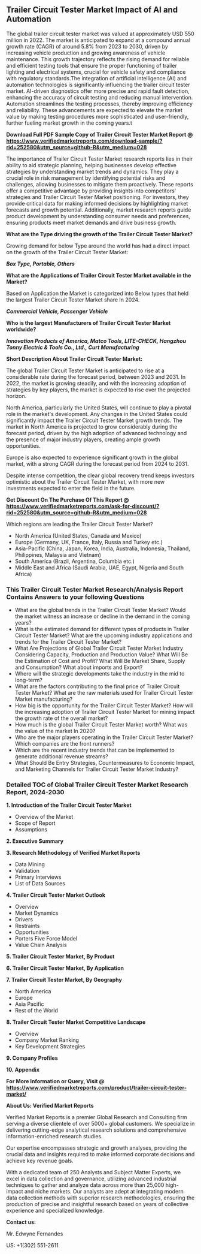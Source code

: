 <h2>Trailer Circuit Tester Market Impact of AI and Automation</h2>The global trailer circuit tester market was valued at approximately USD 550 million in 2022. The market is anticipated to expand at a compound annual growth rate (CAGR) of around 5.8% from 2023 to 2030, driven by increasing vehicle production and growing awareness of vehicle maintenance. This growth trajectory reflects the rising demand for reliable and efficient testing tools that ensure the proper functioning of trailer lighting and electrical systems, crucial for vehicle safety and compliance with regulatory standards.The integration of artificial intelligence (AI) and automation technologies is significantly influencing the trailer circuit tester market. AI-driven diagnostics offer more precise and rapid fault detection, enhancing the accuracy of circuit testing and reducing manual intervention. Automation streamlines the testing processes, thereby improving efficiency and reliability. These advancements are expected to elevate the market value by making testing procedures more sophisticated and user-friendly, further fueling market growth in the coming years.t</p><p id="" class=""><strong>Download Full PDF Sample Copy of Trailer Circuit Tester Market Report @ <a href="https://www.verifiedmarketreports.com/download-sample/?rid=252580&utm_source=github-R&utm_medium=028" target="_blank">https://www.verifiedmarketreports.com/download-sample/?rid=252580&utm_source=github-R&utm_medium=028</a></strong></p><p>The importance of&nbsp;Trailer Circuit Tester Market research reports lies in their ability to aid strategic planning, helping businesses develop effective strategies by understanding market trends and dynamics. They play a crucial role in risk management by identifying potential risks and challenges, allowing businesses to mitigate them proactively. These reports offer a competitive advantage by providing insights into competitors' strategies and Trailer Circuit Tester Market positioning. For investors, they provide critical data for making informed decisions by highlighting market forecasts and growth potential. Additionally, market research reports guide product development by understanding consumer needs and preferences, ensuring products meet market demands and drive business growth.</p><p><strong>What are the&nbsp;Type driving the growth of the Trailer Circuit Tester Market?</strong></p><p id="" class="">Growing demand for below Type around the world has had a direct impact on the growth of the Trailer Circuit Tester Market:</p><em><strong>Box Type, Portable, Others</strong></em></p><strong>What are the&nbsp;Applications&nbsp;of Trailer Circuit Tester Market available in the Market?</strong></p><p id="" class="">Based on Application the Market is categorized into Below types that held the largest Trailer Circuit Tester Market share In 2024.</p><em><strong>Commercial Vehicle, Passenger Vehicle</strong></em></p><strong>Who is the largest Manufacturers of Trailer Circuit Tester Market worldwide?</strong></p><p><em><strong>Innovation Products of America, Matco Tools, LITE-CHECK, Hangzhou Tonny Electric & Tools Co., Ltd., Curt Manufacturing</strong></em></p><p id="" class=""><strong>Short Description About Trailer Circuit Tester Market:</strong></p><p>The global Trailer Circuit Tester Market is anticipated to rise at a considerable rate during the forecast period, between 2023 and 2031. In 2022, the market is growing steadily, and with the increasing adoption of strategies by key players, the market is expected to rise over the projected horizon.</p><p>North America, particularly the United States, will continue to play a pivotal role in the market's development. Any changes in the United States could significantly impact the Trailer Circuit Tester Market growth trends. The market in North America is projected to grow considerably during the forecast period, driven by the high adoption of advanced technology and the presence of major industry players, creating ample growth opportunities.</p><p>Europe is also expected to experience significant growth in the global market, with a strong CAGR during the forecast period from 2024 to 2031.</p><p>Despite intense competition, the clear global recovery trend keeps investors optimistic about the Trailer Circuit Tester Market, with more new investments expected to enter the field in the future.</p><p id="" class=""><strong>Get Discount On The Purchase Of This Report @ <a href="https://www.verifiedmarketreports.com/ask-for-discount/?rid=252580&utm_source=github-R&utm_medium=028" target="_blank">https://www.verifiedmarketreports.com/ask-for-discount/?rid=252580&utm_source=github-R&utm_medium=028</a></strong></p>Which regions are leading the Trailer Circuit Tester Market?</p><ul><li>North America (United States, Canada and Mexico)</li><li>Europe (Germany, UK, France, Italy, Russia and Turkey etc.)</li><li>Asia-Pacific (China, Japan, Korea, India, Australia, Indonesia, Thailand, Philippines, Malaysia and Vietnam)</li><li>South America (Brazil, Argentina, Columbia etc.)</li><li>Middle East and Africa (Saudi Arabia, UAE, Egypt, Nigeria and South Africa)</li></ul><h3 id="" class="">This Trailer Circuit Tester Market Research/Analysis Report Contains Answers to your following Questions</h3><ul><li>What are the global trends in the Trailer Circuit Tester Market? Would the market witness an increase or decline in the demand in the coming years?</li><li>What is the estimated demand for different types of products in Trailer Circuit Tester Market? What are the upcoming industry applications and trends for the Trailer Circuit Tester Market?</li><li>What Are Projections of Global Trailer Circuit Tester Market Industry Considering Capacity, Production and Production Value? What Will Be the Estimation of Cost and Profit? What Will Be Market Share, Supply and Consumption? What about imports and Export?</li><li>Where will the strategic developments take the industry in the mid to long-term?</li><li>What are the factors contributing to the final price of Trailer Circuit Tester Market? What are the raw materials used for Trailer Circuit Tester Market manufacturing?</li><li>How big is the opportunity for the Trailer Circuit Tester Market? How will the increasing adoption of Trailer Circuit Tester Market for mining impact the growth rate of the overall market?</li><li>How much is the global Trailer Circuit Tester Market worth? What was the value of the market In 2020?</li><li>Who are the major players operating in the Trailer Circuit Tester Market? Which companies are the front runners?</li><li>Which are the recent industry trends that can be implemented to generate additional revenue streams?</li><li>What Should Be Entry Strategies, Countermeasures to Economic Impact, and Marketing Channels for Trailer Circuit Tester Market Industry?</li></ul><h3 id="" class="">Detailed TOC of Global Trailer Circuit Tester Market Research Report, 2024-2030</h3><p id="" class=""><strong>1. Introduction of the Trailer Circuit Tester Market</strong></p><ul><li>Overview of the Market</li><li>Scope of Report</li><li>Assumptions</li></ul><p id="" class=""><strong>2. Executive Summary</strong></p><p id="" class=""><strong>3. Research Methodology of Verified Market Reports</strong></p><ul><li>Data Mining</li><li>Validation</li><li>Primary Interviews</li><li>List of Data Sources</li></ul><p id="" class=""><strong>4. Trailer Circuit Tester Market Outlook</strong></p><ul><li>Overview</li><li>Market Dynamics</li><li>Drivers</li><li>Restraints</li><li>Opportunities</li><li>Porters Five Force Model</li><li>Value Chain Analysis</li></ul><p id="" class=""><strong>5. Trailer Circuit Tester Market, By Product</strong></p><p id="" class=""><strong>6. Trailer Circuit Tester Market, By Application</strong></p><p id="" class=""><strong>7. Trailer Circuit Tester Market, By Geography</strong></p><ul><li>North America</li><li>Europe</li><li>Asia Pacific</li><li>Rest of the World</li></ul><p id="" class=""><strong>8. Trailer Circuit Tester Market Competitive Landscape</strong></p><ul><li>Overview</li><li>Company Market Ranking</li><li>Key Development Strategies</li></ul><p id="" class=""><strong>9. Company Profiles</strong></p><p id="" class=""><strong>10. Appendix</strong></p><p id="" class=""><strong>For More Information or Query, Visit @ <a href="https://www.verifiedmarketreports.com/product/trailer-circuit-tester-market/" target="_blank">https://www.verifiedmarketreports.com/product/trailer-circuit-tester-market/</a></strong></p><p id="" class=""><strong>About Us: Verified Market Reports</strong></p><p id="" class="">Verified Market Reports is a premier Global Research and Consulting firm serving a diverse clientele of over 5000+ global customers. We specialize in delivering cutting-edge analytical research solutions and comprehensive information-enriched research studies.</p><p id="" class="">Our expertise encompasses strategic and growth analyses, providing the crucial data and insights required to make informed corporate decisions and achieve key revenue goals.</p><p id="" class="">With a dedicated team of 250 Analysts and Subject Matter Experts, we excel in data collection and governance, utilizing advanced industrial techniques to gather and analyze data across more than 25,000 high-impact and niche markets. Our analysts are adept at integrating modern data collection methods with superior research methodologies, ensuring the production of precise and insightful research based on years of collective experience and specialized knowledge.</p><p id="" class=""><strong>Contact us:</strong></p><p id="" class="">Mr. Edwyne Fernandes</p><p id="" class="">US: +1(302) 551-2611</p>